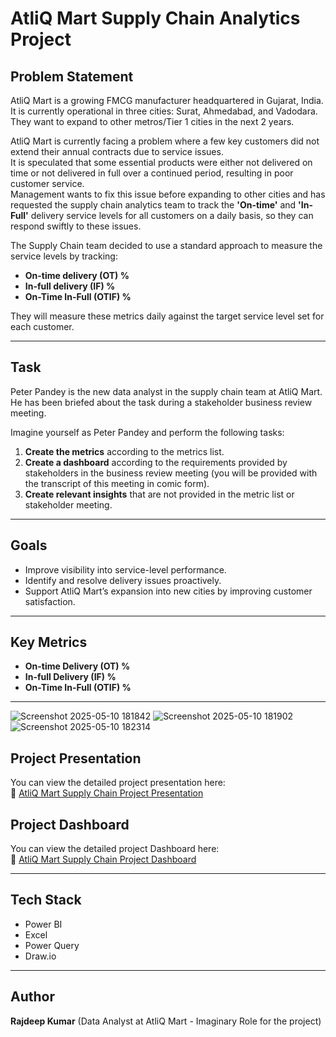 # AtliQ Mart Supply Chain Analytics Project

## Problem Statement

AtliQ Mart is a growing FMCG manufacturer headquartered in Gujarat, India.  
It is currently operational in three cities: Surat, Ahmedabad, and Vadodara.  
They want to expand to other metros/Tier 1 cities in the next 2 years.

AtliQ Mart is currently facing a problem where a few key customers did not extend their annual contracts due to service issues.  
It is speculated that some essential products were either not delivered on time or not delivered in full over a continued period, resulting in poor customer service.  
Management wants to fix this issue before expanding to other cities and has requested the supply chain analytics team to track the **'On-time'** and **'In-Full'** delivery service levels for all customers on a daily basis, so they can respond swiftly to these issues.

The Supply Chain team decided to use a standard approach to measure the service levels by tracking:
- **On-time delivery (OT) %**
- **In-full delivery (IF) %**
- **On-Time In-Full (OTIF) %**

They will measure these metrics daily against the target service level set for each customer.

---

## Task

Peter Pandey is the new data analyst in the supply chain team at AtliQ Mart.  
He has been briefed about the task during a stakeholder business review meeting.

Imagine yourself as Peter Pandey and perform the following tasks:

1. **Create the metrics** according to the metrics list.
2. **Create a dashboard** according to the requirements provided by stakeholders in the business review meeting (you will be provided with the transcript of this meeting in comic form).
3. **Create relevant insights** that are not provided in the metric list or stakeholder meeting.

---

## Goals

- Improve visibility into service-level performance.
- Identify and resolve delivery issues proactively.
- Support AtliQ Mart’s expansion into new cities by improving customer satisfaction.

---

## Key Metrics

- **On-time Delivery (OT) %**
- **In-full Delivery (IF) %**
- **On-Time In-Full (OTIF) %**

---
![Screenshot 2025-05-10 181842](https://github.com/user-attachments/assets/82906d60-fad6-49e1-bc9c-6be089022c42)
![Screenshot 2025-05-10 181902](https://github.com/user-attachments/assets/5dc79881-afe1-4215-bab9-6f0336bae9e4)
![Screenshot 2025-05-10 182314](https://github.com/user-attachments/assets/23a43f1b-e909-4194-97df-b0009cfdc060)

## Project Presentation

You can view the detailed project presentation here:  
🔗 [AtliQ Mart Supply Chain Project Presentation](https://1drv.ms/p/c/505b729f87249fbc/EdWkeTYFt-FDp42pVYhJhDgBX27DsUnqJ9nGayr1hFUlCw?e=FKp5pc)

## Project Dashboard
You can view the detailed project Dashboard here:  
🔗 [AtliQ Mart Supply Chain Project Dashboard](https://drive.google.com/file/d/1BYFJs296siWpdYNS82VvJDFoCz7CZRjc/view?usp=drive_link)

---

## Tech Stack

- Power BI
- Excel
- Power Query
- Draw.io

---

## Author

**Rajdeep Kumar** (Data Analyst at AtliQ Mart - Imaginary Role for the project)

